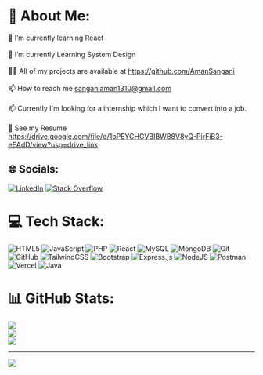 # 💫 About Me:
🔭 I’m currently learning React <br><br>🌱 I’m currently Learning System Design<br><br>👨‍💻 All of my projects are available at https://github.com/AmanSangani<br><br>📫 How to reach me sanganiaman1310@gmail.com<br><br>📫 Currently I'm looking for a internship which I want to convert into a job.<br><br>📄 See my Resume https://drive.google.com/file/d/1bPEYCHGVBIBWB8V8yQ-PirFiB3-eEAdD/view?usp=drive_link


## 🌐 Socials:
[![LinkedIn](https://img.shields.io/badge/LinkedIn-%230077B5.svg?logo=linkedin&logoColor=white)](https://www.linkedin.com/in/aman-sangani-0797452a5/) [![Stack Overflow](https://img.shields.io/badge/-Stackoverflow-FE7A16?logo=stack-overflow&logoColor=white)](https://stackoverflow.com/users/25010777) 

# 💻 Tech Stack:
![HTML5](https://img.shields.io/badge/html5-%23E34F26.svg?style=for-the-badge&logo=html5&logoColor=white) 
![JavaScript](https://img.shields.io/badge/javascript-%23323330.svg?style=for-the-badge&logo=javascript&logoColor=%23F7DF1E) 
![PHP](https://img.shields.io/badge/php-%23777BB4.svg?style=for-the-badge&logo=php&logoColor=white) 
![React](https://img.shields.io/badge/react-%2320232a.svg?style=for-the-badge&logo=react&logoColor=%2361DAFB) 
![MySQL](https://img.shields.io/badge/mysql-4479A1.svg?style=for-the-badge&logo=mysql&logoColor=white) 
![MongoDB](https://img.shields.io/badge/MongoDB-%234ea94b.svg?style=for-the-badge&logo=mongodb&logoColor=white) 
![Git](https://img.shields.io/badge/git-%23F05033.svg?style=for-the-badge&logo=git&logoColor=white) 
![GitHub](https://img.shields.io/badge/github-%23121011.svg?style=for-the-badge&logo=github&logoColor=white) 
![TailwindCSS](https://img.shields.io/badge/tailwindcss-%2338B2AC.svg?style=for-the-badge&logo=tailwind-css&logoColor=white) 
![Bootstrap](https://img.shields.io/badge/bootstrap-%238511FA.svg?style=for-the-badge&logo=bootstrap&logoColor=white) 
![Express.js](https://img.shields.io/badge/express.js-%23404d59.svg?style=for-the-badge&logo=express&logoColor=%2361DAFB) 
![NodeJS](https://img.shields.io/badge/node.js-6DA55F?style=for-the-badge&logo=node.js&logoColor=white) 
![Postman](https://img.shields.io/badge/Postman-FF6C37?style=for-the-badge&logo=postman&logoColor=white) 
![Vercel](https://img.shields.io/badge/vercel-%23000000.svg?style=for-the-badge&logo=vercel&logoColor=white) 
![Java](https://img.shields.io/badge/java-%23ED8B00.svg?style=for-the-badge&logo=openjdk&logoColor=white) 

# 📊 GitHub Stats:
![](https://github-readme-stats.vercel.app/api?username=AmanSangani&theme=dark&hide_border=true&include_all_commits=true&count_private=true)<br/>
![](https://github-readme-streak-stats.herokuapp.com/?user=AmanSangani&theme=dark&hide_border=true)<br/>
![](https://github-readme-stats.vercel.app/api/top-langs/?username=AmanSangani&theme=dark&hide_border=true&include_all_commits=true&count_private=true&layout=compact)

---
[![](https://visitcount.itsvg.in/api?id=AmanSangani&icon=0&color=0)](https://visitcount.itsvg.in)
